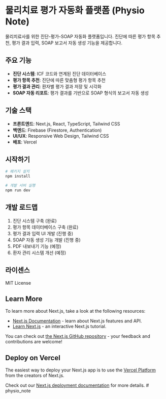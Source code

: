 # 물리치료 평가 자동화 플랫폼 (Physio Note)

물리치료사를 위한 진단-평가-SOAP 자동화 플랫폼입니다. 진단에 따른 평가 항목 추천, 평가 결과 입력, SOAP 보고서 자동 생성 기능을 제공합니다.

## 주요 기능

- **진단 시스템**: ICF 코드와 연계된 진단 데이터베이스
- **평가 항목 추천**: 진단에 따른 맞춤형 평가 항목 추천
- **평가 결과 관리**: 환자별 평가 결과 저장 및 시각화
- **SOAP 자동 리포트**: 평가 결과를 기반으로 SOAP 형식의 보고서 자동 생성

## 기술 스택

- **프론트엔드**: Next.js, React, TypeScript, Tailwind CSS
- **백엔드**: Firebase (Firestore, Authentication)
- **UI/UX**: Responsive Web Design, Tailwind CSS
- **배포**: Vercel

## 시작하기

```bash
# 패키지 설치
npm install

# 개발 서버 실행
npm run dev
```

## 개발 로드맵

1. 진단 시스템 구축 (완료)
2. 평가 항목 데이터베이스 구축 (완료)
3. 평가 결과 입력 UI 개발 (진행 중)
4. SOAP 자동 생성 기능 개발 (진행 중)
5. PDF 내보내기 기능 (예정)
6. 환자 관리 시스템 개선 (예정)

## 라이센스

MIT License

## Learn More

To learn more about Next.js, take a look at the following resources:

- [Next.js Documentation](https://nextjs.org/docs) - learn about Next.js features and API.
- [Learn Next.js](https://nextjs.org/learn) - an interactive Next.js tutorial.

You can check out [the Next.js GitHub repository](https://github.com/vercel/next.js) - your feedback and contributions are welcome!

## Deploy on Vercel

The easiest way to deploy your Next.js app is to use the [Vercel Platform](https://vercel.com/new?utm_medium=default-template&filter=next.js&utm_source=create-next-app&utm_campaign=create-next-app-readme) from the creators of Next.js.

Check out our [Next.js deployment documentation](https://nextjs.org/docs/app/building-your-application/deploying) for more details.
#   p h y s i o _ n o t e 
 
 